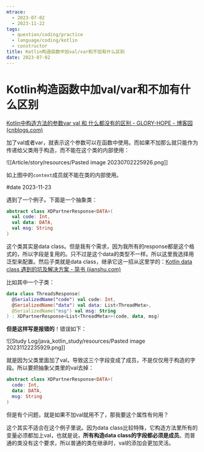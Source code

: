 ```yaml
---
mtrace:
  - 2023-07-02
  - 2023-11-22
tags:
  - question/coding/practice
  - language/coding/kotlin
  - constructor
title: Kotlin构造函数中加val/var和不加有什么区别
date: 2023-07-02
---
```

# Kotlin构造函数中加val/var和不加有什么区别

[Kotlin中构造方法的参数var val 和 什么都没有的区别 - GLORY-HOPE - 博客园 (cnblogs.com)](https://www.cnblogs.com/gloryhope/p/10485515.html#:~:text=Kotlin%E4%B8%AD%E6%9E%84%E9%80%A0%E6%96%B9%E6%B3%95%E7%9A%84%E5%8F%82%E6%95%B0var%20val%20%E5%92%8C%20%E4%BB%80%E4%B9%88%E9%83%BD%E6%B2%A1%E6%9C%89%E7%9A%84%E5%8C%BA%E5%88%AB%201.%E4%BB%80%E4%B9%88%E9%83%BD%E6%B2%A1%E6%9C%89%2C%E5%9C%A8%E8%AF%A5%E7%B1%BB%E4%B8%AD%E4%BD%BF%E4%B8%8D%E8%83%BD%E4%BD%BF%E7%94%A8%E7%9A%84%2C%20%E8%BF%99%E4%B8%AA%E5%8F%82%E6%95%B0%E7%9A%84%E4%BD%9C%E7%94%A8%E5%B0%B1%E6%98%AF%2C%E4%BC%A0%E9%80%92%E7%BB%99%E7%88%B6%E7%B1%BB%E7%9A%84%E6%9E%84%E9%80%A0%E6%96%B9%E6%B3%95,2.%E4%BD%BF%E7%94%A8var%20%E5%8F%AF%E4%BB%A5%E5%9C%A8%E7%B1%BB%E4%B8%AD%E4%BD%BF%E7%94%A8%2C%E7%9B%B8%E5%BD%93%E4%BA%8E%20%E6%88%91%E4%BB%AC%E5%A3%B0%E6%98%8E%E4%BA%86%E4%B8%80%E4%B8%AA%E8%AF%A5%E7%B1%BB%E4%B8%AD%E5%AE%9A%E4%B9%89%E4%BA%86%E4%B8%80%E4%B8%AAprivate%20%E7%9A%84%E6%88%90%E5%91%98%E5%8F%98%E9%87%8F%203.val%E8%A1%A8%E7%A4%BA%E4%B8%8D%E8%AE%A9%E4%BF%AE%E6%94%B9%E8%AF%A5%E5%8F%82%E6%95%B0%20%E5%8A%A0%E4%B8%8A%E4%BA%86final%20%E4%BF%AE%E9%A5%B0%E7%AC%A6)

加了val或者var，就表示这个参数可以在函数中使用。而如果不加那么就只能作为传递给父类用于构造，而不能在这个类的内部使用：

![[Article/story/resources/Pasted image 20230702225926.png]]

如上图中的`context`成员就不能在类的内部使用。

#date 2023-11-23

遇到了一个例子。下面是一个抽象类：

```kotlin
abstract class XDPartnerResponse<DATA>(
  val code: Int,
  val data: DATA,
  val msg: String
)
```

这个类其实是data class。但是我有个需求，因为我所有的response都是这个格式的，所以字段是复用的。只不过是这个data的类型不一样。所以这里我选择用泛型来配置。然后子类就是data class，继承它这一招从这里学的：[Kotlin data class 遇到的坑及解决方案 - 简书 (jianshu.com)](https://www.jianshu.com/p/a98156d08337)

比如其中一个子类：

```kotlin
data class ThreadsResponse(
  @SerializedName("code") val code: Int,
  @SerializedName("data") val data: List<ThreadMeta>,
  @SerializedName("msg") val msg: String
) : XDPartnerResponse<List<ThreadMeta>>(code, data, msg)
```

**但是这样写是报错的**！错误如下：

![[Study Log/java_kotlin_study/resources/Pasted image 20231122235929.png]]

就是因为父类里面加了val，导致这三个字段变成了成员，不是仅仅用于构造的字段。所以要把抽象父类里的val去掉：

```kotlin
abstract class XDPartnerResponse<DATA>(
  code: Int,
  data: DATA,
  msg: String
)
```

但是有个问题，就是如果不加val就用不了，那我要这个属性有何用？

这个其实不适合在这个例子里说。因为data class比较特殊，它构造方法里所有的变量必须都加上val，也就是说，**所有构造data class的字段都必须是成员**。而普通的类没有这个要求，所以普通的类在继承时，val的添加会更加灵活。
